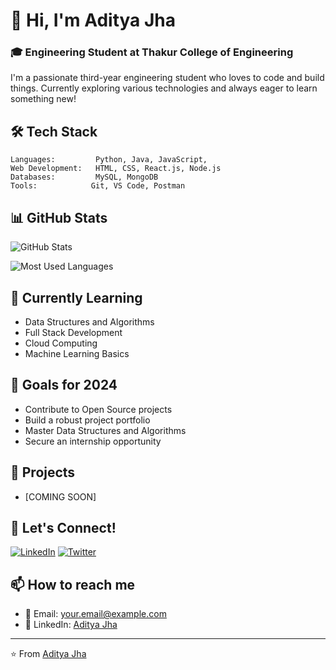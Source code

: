 # 👋 Hi, I'm Aditya Jha

### 🎓 Engineering Student at Thakur College of Engineering

I'm a passionate third-year engineering student who loves to code and build things. Currently exploring various technologies and always eager to learn something new!

## 🛠️ Tech Stack

```text
Languages:         Python, Java, JavaScript,
Web Development:   HTML, CSS, React.js, Node.js
Databases:         MySQL, MongoDB
Tools:            Git, VS Code, Postman
```

## 📊 GitHub Stats

![GitHub Stats](https://github-readme-stats.vercel.app/api?username=AdityaJha3&show_icons=true&theme=radical)

![Most Used Languages](https://github-readme-stats.vercel.app/api/top-langs/?username=AdityaJha3&layout=compact&theme=radical)

## 🌱 Currently Learning
- Data Structures and Algorithms
- Full Stack Development
- Cloud Computing
- Machine Learning Basics

## 🎯 Goals for 2024
- Contribute to Open Source projects
- Build a robust project portfolio
- Master Data Structures and Algorithms
- Secure an internship opportunity

## 🚀 Projects
- [COMING SOON]

## 🤝 Let's Connect!
[![LinkedIn](https://img.shields.io/badge/LinkedIn-0077B5?style=for-the-badge&logo=linkedin&logoColor=white)](https://www.linkedin.com/in/aditya-jha-4168512a1/)
[![Twitter](https://img.shields.io/badge/Twitter-1DA1F2?style=for-the-badge&logo=twitter&logoColor=white)](https://x.com/_Id_Aditya)

## 📫 How to reach me
- 📧 Email: your.email@example.com
- 💼 LinkedIn: [Aditya Jha](https://www.linkedin.com/in/aditya-jha-4168512a1/)

---
⭐️ From [Aditya Jha](https://github.com/AdityaJha3)
